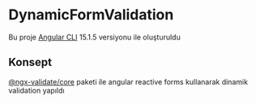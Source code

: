 # DynamicFormValidation

Bu proje [Angular CLI](https://github.com/angular/angular-cli) 15.1.5 versiyonu ile oluşturuldu

## Konsept

[@ngx-validate/core](https://github.com/ng-turkey/ngx-validate) paketi ile angular reactive forms kullanarak dinamik validation yapıldı
